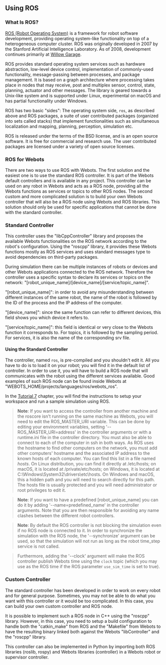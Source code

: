 ## Using ROS

### What Is ROS?

[ROS (Robot Operating System)](http://www.ros.org/) is a framework for robot software development, providing operating system-like functionality on top of a heterogeneous computer cluster.
ROS was originally developed in 2007 by the Stanford Artificial Intelligence Laboratory.
As of 2008, development continues primarily at [Willow Garage](http://www.willowgarage.com/).

ROS provides standard operating system services such as hardware abstraction, low-level device control, implementation of commonly-used functionality, message-passing between processes, and package management.
It is based on a graph architecture where processing takes place in nodes that may receive, post and multiplex sensor, control, state, planning, actuator and other messages.
The library is geared towards a Unix-like system and is supported under Linux, experimental on macOS and has partial functionality under Windows.

ROS has two basic "sides": The operating system side, `ros`, as described above and ROS packages, a suite of user contributed packages (organized into sets called stacks) that implement functionalities such as simultaneous localization and mapping, planning, perception, simulation etc.

ROS is released under the terms of the BSD license, and is an open source software.
It is free for commercial and research use.
The user contributed packages are licensed under a variety of open source licenses.

### ROS for Webots

There are two ways to use ROS with Webots.
The first solution and the easiest one is to use the standard ROS controller.
It is part of the Webots default controllers and is available in any project.
This controller can be used on any robot in Webots and acts as a ROS node, providing all the Webots functions as services or topics to other ROS nodes.
The second custom and more complicated solution is to build your own Webots controller that will also be a ROS node using Webots and ROS libraries.
This solution should only be used for specific applications that cannot be done with the standard controller.

### Standard Controller

This controller uses the "libCppController" library and proposes the available Webots functionalities on the ROS network according to the robot's configuration.
Using the "roscpp" library, it provides these Webots functions mostly as ROS services and uses standard messages type to avoid dependencies on third-party packages.

During simulation there can be multiple instances of robots or devices and other Webots applications connected to the ROS network.
Therefore the controller uses a specific syntax to declare its services or topics on the network: "[robot\_unique\_name]/[device\_name]/[service/topic\_name]".

"[robot\_unique\_name]": in order to avoid any misunderstanding between different instances of the same robot, the name of the robot is followed by the ID of the process and the IP address of the computer.

"[device\_name]": since the same function can refer to different devices, this field shows you which device it refers to.

"[service/topic\_name]": this field is identical or very close to the Webots function it corresponds to.
For topics, it is followed by the sampling period.
For services, it is also the name of the corresponding srv file.

#### Using the Standard Controller

The controller, named `ros`, is pre-compiled and you shouldn't edit it.
All you have to do is to load it on your robot; you will find it in the default list of controller.
In order to use it, you will have to build a ROS node that will communicates with the robot using the different services available.
Good examples of such ROS node can be found inside Webots at "WEBOTS\_HOME/projects/languages/ros/webots\_ros".

In the [Tutorial 7](tutorial-7-using-ros.md) chapter, you will find the instructions to setup your workspace and run a sample simulation using ROS.

> **Note**: If you want to access the controller from another machine and the roscore isn't running on the same machine as Webots, you will need to edit the ROS\_MASTER\_URI variable.
This can be done by editing your environment variables, setting '--ROS\_MASTER\_URI=address' in the controller arguments or with a runtime.ini file in the controller directory.
You must also be able to connect to each of the computer in ssh in both ways.
As ROS uses the hostname to find other computers on the network, you must add other computers' hostname and the associated IP address to the known hosts of each computer.
You can find this list in a file named *hosts*.
On Linux distribution, you can find it directly at /etc/hosts; on macOS, it is located at /private/etc/hosts; on Windows, it is located at C:\Windows\System32\drivers\etc\hosts.
On Windows and macOS, this a hidden path and you will need to search directly for this path.
The hosts file is usually protected and you will need administrator or root privileges to edit it.

<!-- -->

> **Note**: If you want to have a predefined [robot\_unique\_name] you can do it by adding '--name=predefined\_name' in the controller arguments.
Note that you are then responsible for avoiding any name clashes between the different robot controllers.

<!-- -->

> **Note**: By default the ROS controller is not blocking the simulation even if no ROS node is connected to it.
In order to synchronize the simulation with the ROS node, the '--synchronize' argument can be used, so that the simulation will not run as long as the robot time\_step service is not called.

> Furthermore, adding the '--clock' argument will make the ROS controller publish Webots time using the `clock` topic (which you may use as the ROS time if the ROS parameter `use_sim_time` is set to true).

### Custom Controller

The standard controller has been developed in order to work on every robot and for general purpose.
Sometimes, you may not be able to do what you want with this controller or it would be too complicated.
In this case, you can build your own custom controller and ROS node.

It is possible to implement such a ROS node in C++ using the "roscpp" library.
However, in this case, you need to setup a build configuration to handle both the "catkin\_make" from ROS and the "Makefile" from Webots to have the resulting binary linked both against the Webots "libController" and the "roscpp" library.

This controller can also be implemented in Python by importing both ROS libraries (roslib, rospy) and Webots libraries (controller) in a Webots robot or supervisor controller.
